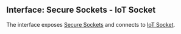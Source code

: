 Interface: Secure Sockets - IoT Socket
--------------------------------------

The interface exposes [Secure Sockets](https://docs.aws.amazon.com/freertos/latest/userguide/secure-sockets.html) and
connects to [IoT Socket](https://mdk-packs.github.io/IoT_Socket/html/index.html).
